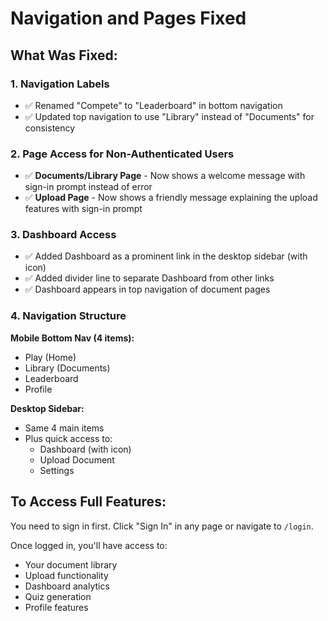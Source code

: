 # Navigation and Pages Fixed

## What Was Fixed:

### 1. Navigation Labels
- ✅ Renamed "Compete" to "Leaderboard" in bottom navigation
- ✅ Updated top navigation to use "Library" instead of "Documents" for consistency

### 2. Page Access for Non-Authenticated Users
- ✅ **Documents/Library Page** - Now shows a welcome message with sign-in prompt instead of error
- ✅ **Upload Page** - Now shows a friendly message explaining the upload features with sign-in prompt

### 3. Dashboard Access
- ✅ Added Dashboard as a prominent link in the desktop sidebar (with icon)
- ✅ Added divider line to separate Dashboard from other links
- ✅ Dashboard appears in top navigation of document pages

### 4. Navigation Structure
**Mobile Bottom Nav (4 items):**
- Play (Home)
- Library (Documents)
- Leaderboard  
- Profile

**Desktop Sidebar:**
- Same 4 main items
- Plus quick access to:
  - Dashboard (with icon)
  - Upload Document
  - Settings

## To Access Full Features:
You need to sign in first. Click "Sign In" in any page or navigate to `/login`.

Once logged in, you'll have access to:
- Your document library
- Upload functionality
- Dashboard analytics
- Quiz generation
- Profile features
